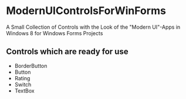 ModernUIControlsForWinForms
===========================

A Small Collection of Controls with the Look of the "Modern UI"-Apps in Windows 8 for Windows Forms Projects

Controls which are ready for use
--------------------------------
* BorderButton
* Button
* Rating
* Switch
* TextBox
